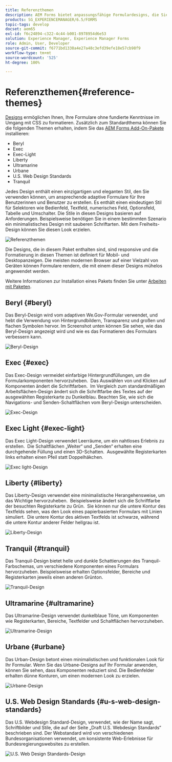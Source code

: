 ```yaml
---
title: Referenzthemen
description: AEM Forms bietet anpassungsfähige Formulardesigns, die Sie von Software Distribution beziehen und zur Gestaltung eines Formulars verwenden können.
products: SG_EXPERIENCEMANAGER/6.5/FORMS
topic-tags: develop
docset: aem65
exl-id: f6c24894-c322-4c44-b001-8978954d6e53
solution: Experience Manager, Experience Manager Forms
role: Admin, User, Developer
source-git-commit: f6771bd1338a4e27a48c3efd39efe18e57cb98f9
workflow-type: tm+mt
source-wordcount: '525'
ht-degree: 100%

---
```


# Referenzthemen{#reference-themes}

[Designs](../../forms/using/themes.md) ermöglichen Ihnen, Ihre Formulare ohne fundierte Kenntnisse im Umgang mit CSS zu formatieren. Zusätzlich zum Standardthema können Sie die folgenden Themen erhalten, indem Sie das [AEM Forms Add-On-Pakete](https://experienceleague.adobe.com/docs/experience-manager-release-information/aem-release-updates/forms-updates/aem-forms-releases.html?lang=de) installieren:

* Beryl
* Exec
* Exec-Light
* Liberty
* Ultramarine
* Urbane
* U.S. Web Design Standards
* Tranquil

Jedes Design enthält einen einzigartigen und eleganten Stil, den Sie verwenden können, um ansprechende adaptive Formulare für Ihre Benutzerinnen und Benutzer zu erstellen. Es enthält einen eindeutigen Stil für Selektoren wie Bedienfeld, Textfeld, numerisches Feld, Optionsfeld, Tabelle und Umschalter. Die Stile in diesen Designs basieren auf Anforderungen. Beispielsweise benötigen Sie in einem bestimmten Szenario ein minimalistisches Design mit sauberen Schriftarten. Mit dem Freiheits-Design können Sie diesen Look erzielen.

![Referenzthemen](assets/ref-themes.png)

Die Designs, die in diesem Paket enthalten sind, sind responsive und die Formatierung in diesen Themen ist definiert für Mobil- und Desktopanzeigen. Die meisten modernen Browser auf einer Vielzahl von Geräten können Formulare rendern, die mit einem dieser Designs mühelos angewendet werden.

Weitere Informationen zur Installation eines Pakets finden Sie unter [Arbeiten mit Paketen](/help/sites-administering/package-manager.md).

## Beryl {#beryl}

Das Beryl-Design wird vom adaptiven We.Gov-Formular verwendet, und hebt die Verwendung von Hintergrundbildern, Transparenz und großen und flachen Symbolen hervor. Im Screenshot unten können Sie sehen, wie das Beryl-Design angezeigt wird und wie es das Formatieren des Formulars verbessern kann.

![Beryl-Design](assets/beryl.png)

<!--[Click to enlarge

](assets/beryl-1.png)-->

## Exec {#exec}

Das Exec-Design vermeidet einfarbige Hintergrundfüllungen, um die Formularkomponenten hervorzuheben.  Das Auswählen von und Klicken auf Komponenten ändert die Schriftfarben.  Im Vergleich zum standardmäßigen Arbeitsflächen-Design ändert sich die Schriftfarbe des Textes auf der ausgewählten Registerkarte zu Dunkelblau. Beachten Sie, wie sich die Navigations- und Senden-Schaltflächen vom Beryl-Design unterscheiden.

![Exec-Design](assets/exec.png)

<!--[Click to enlarge

](assets/exec-1.png)-->

## Exec Light {#exec-light}

Das Exec Light-Design verwendet Leerräume, um ein nahtloses Erlebnis zu erstellen.  Die Schaltflächen „Weiter“ und „Senden“ erhalten eine durchgehende Füllung und einen 3D-Schatten.  Ausgewählte Registerkarten links erhalten einen Pfeil statt Doppelhäkchen.

![Exec light-Design](assets/exec-light.png)

<!--[Click to enlarge

](assets/exec-light-1.png)-->

## Liberty {#liberty}

Das Liberty-Design verwendet eine minimalistische Herangehensweise, um das Wichtige hervorzuheben.  Beispielsweise ändert sich die Schriftfarbe der besuchten Registerkarte zu Grün.  Sie können nur die untere Kontur des Textfelds sehen, was den Look eines papierbasierten Formulars mit Linien simuliert.  Die untere Kontur des aktiven Textfelds ist schwarze, während die untere Kontur anderer Felder hellgrau ist.

![Liberty-Design](assets/liberty.png)

<!--[Click to enlarge

](assets/liberty-1.png)-->

## Tranquil {#tranquil}

Das Tranquil-Design bietet helle und dunkle Schattierungen des Tranquil-Farbschemas, um verschiedene Komponenten eines Formulars hervorzuheben. Beispielsweise erhalten Optionsfelder, Bereiche und Registerkarten jeweils einen anderen Grünton.

![Tranquil-Design](assets/tranquil.png)

<!--[Click to enlarge

](assets/tranquil-1.png)-->

## Ultramarine {#ultramarine}

Das Ultramarine-Design verwendet dunkelblaue Töne, um Komponenten wie Registerkarten, Bereiche, Textfelder und Schaltflächen hervorzuheben.

![Ultramarine-Design](assets/ultramarine.png)

<!--[Click to enlarge](assets/ultramarine-1.png)-->

## Urbane {#urbane}

Das Urban-Design betont einen minimalistischen und funktionalen Look für Ihr Formular. Wenn Sie das Urbane-Designs auf Ihr Formular anwenden, können Sie sehen, dass Komponenten reduziert sind. Die Bedienfelder erhalten dünne Konturen, um einen modernen Look zu erzielen.

![Urbane-Design](assets/urbane.png)

<!--[Click to enlarge

](assets/urbane-1.png)-->

## U.S. Web Design Standards {#u-s-web-design-standards}

Das U.S. Webdesign Standard-Design, verwendet, wie der Name sagt, Schriftbilder und Stile, die auf der Seite „Draft U.S. Webdesign Standards“ beschrieben sind. Der Webstandard wird von verschiedenen Bundesorganisationen verwendet, um konsistente Web-Erlebnisse für Bundesregierungswebsites zu erstellen.

![U.S. Web Design Standards-Design](assets/us-web-standards.png)

<!--[Click to enlarge

](assets/usgov.png)-->
